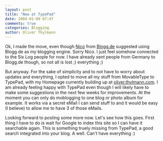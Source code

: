 ```yaml
---
layout: post
title: "New at TypePad"
date: 2004-01-09 07:47
comments: true
categories: Blogging
author: Oliver Thylmann
---
```



Ok, I made the move, even though [Nico](http://www.lumma.de/) from [Blogg.de](http://www.blogg.de/) suggested using Blogg.de as my blogging engine. Sorry Nico. I just feel somehow connected to the Six Log people for now. I have already sent people from Germany to Blogg.de though, so not all is lost ;)
 everything ;)





But anyway. For the sake of simplicity and to not have to worry about updates and everything, I opted to move all my stuff from MovableType to TypePad, with my Homepage currently building up at [oliver.thylmann.com](http://oliver.thylmann.com/). I am already feeling happy with TypePad even though I will likely have to make some suggestions in the next few weeks for improvements. At the moment you can only do moblogging to one blog or photo album for example. It works via a secret eMail I can send stuff to and it would be easy (I believe) to allow me to have 3 of those eMails.

Looking forward to posting some more now. Let's see how this goes. First thing I have to do is wait for Google to index this site so I can have it searchable again. This is something truely missing from TypePad, a good search integrated into your blog. A well. Can't have everything :)

